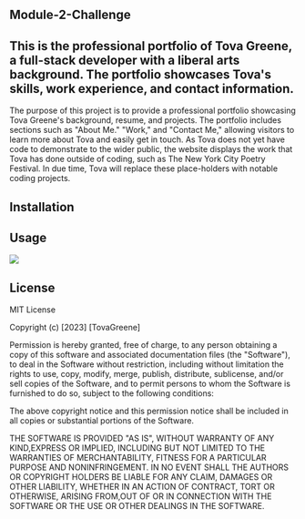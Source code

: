 ## Module-2-Challenge

## This is the professional portfolio of Tova Greene, a full-stack developer with a liberal arts background. The portfolio showcases Tova's skills, work experience, and contact information.

The purpose of this project is to provide a professional portfolio showcasing Tova Greene's background, resume, and projects. The portfolio includes sections such as "About Me." "Work," and "Contact Me," allowing visitors to learn more about Tova and easily get in touch. As Tova does not yet have code to demonstrate to the wider public, the website displays the work that Tova has done outside of coding, such as The New York City Poetry Festival. In due time, Tova will replace these place-holders with notable coding projects.

## Installation

## Usage
<img src="assets/images/Tova Greene's Professional Portfolio.png">

## License

MIT License

Copyright (c) [2023] [TovaGreene]

Permission is hereby granted, free of charge, to any person obtaining a copy of this software and associated documentation files (the "Software"), to deal in the Software without restriction, including without limitation the rights to use, copy, modify, merge, publish, distribute, sublicense, and/or sell copies of the Software, and to permit persons to whom the Software is furnished to do so, subject to the following conditions:

The above copyright notice and this permission notice shall be included in all copies or substantial portions of the Software.

THE SOFTWARE IS PROVIDED "AS IS", WITHOUT WARRANTY OF ANY KIND,EXPRESS OR IMPLIED, INCLUDING BUT NOT LIMITED TO THE WARRANTIES OF MERCHANTABILITY, FITNESS FOR A PARTICULAR PURPOSE AND NONINFRINGEMENT. IN NO EVENT SHALL THE AUTHORS OR COPYRIGHT HOLDERS BE LIABLE FOR ANY CLAIM, DAMAGES OR OTHER LIABILITY, WHETHER IN AN ACTION OF CONTRACT, TORT OR OTHERWISE, ARISING FROM,OUT OF OR IN CONNECTION WITH THE SOFTWARE OR THE USE OR OTHER DEALINGS IN THE SOFTWARE.